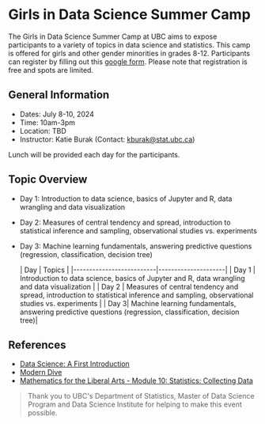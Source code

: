 # Girls in Data Science Summer Camp

The Girls in Data Science Summer Camp at UBC aims to expose participants to a variety of topics in data science and
statistics. This camp is offered for girls and other gender minorities in grades 8-12. Participants can register by filling out this [google form](https://docs.google.com/forms/d/e/1FAIpQLSdePIjnQ_tzrCJH0_8JfGAUvUqOjp7wwYhAVWuzNJ9piOevAw/viewform). Please note that registration is free and spots are limited.

## General Information

- Dates: July 8-10, 2024
- Time: 10am-3pm 
- Location: TBD
- Instructor: Katie Burak (Contact: kburak@stat.ubc.ca)

Lunch will be provided each day for the participants.

## Topic Overview

- Day 1: Introduction to data science, basics of Jupyter and R, data wrangling and data visualization
- Day 2: Measures of central tendency and spread, introduction to statistical inference and sampling, observational studies vs. experiments
- Day 3: Machine learning fundamentals, answering predictive questions (regression, classification, decision tree)

  | Day               | Topics              | 
|--------------------------|---------------------|
| Day 1 |  Introduction to data science, basics of Jupyter and R, data wrangling and data visualization        |
| Day 2 | Measures of central tendency and spread, introduction to statistical inference and sampling, observational studies vs. experiments | 
| Day 3| Machine learning fundamentals, answering predictive questions (regression, classification, decision tree)| 

## References 

- [Data Science: A First Introduction](https://datasciencebook.ca/)
- [Modern Dive](https://moderndive.com/index.html)
- [Mathematics for the Liberal Arts - Module 10: Statistics: Collecting Data](https://courses.lumenlearning.com/waymakermath4libarts/)

> Thank you to UBC's Department of Statistics, Master of Data Science Program and Data Science Institute for helping to make this event possible.
